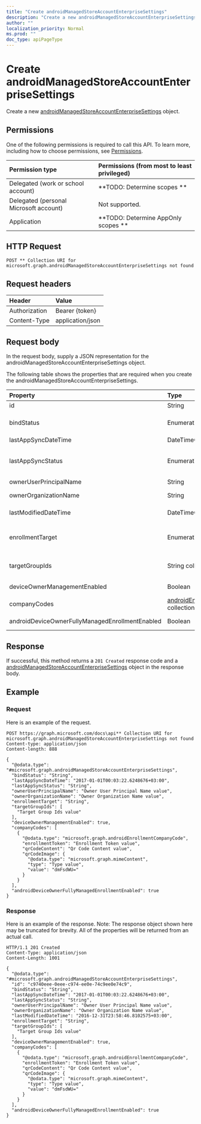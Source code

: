 ```yaml
---
title: "Create androidManagedStoreAccountEnterpriseSettings"
description: "Create a new androidManagedStoreAccountEnterpriseSettings object."
author: ""
localization_priority: Normal
ms.prod: ""
doc_type: apiPageType
---
```


# Create androidManagedStoreAccountEnterpriseSettings

Create a new [androidManagedStoreAccountEnterpriseSettings](../resources/androidmanagedstoreaccountenterprisesettings.md) object.

## Permissions
One of the following permissions is required to call this API. To learn more, including how to choose permissions, see [Permissions](/concepts/permissions-reference.md).

|Permission type|Permissions (from most to least privileged)|
|:---|:---|
|Delegated (work or school account)|**TODO: Determine scopes **|
|Delegated (personal Microsoft account)|Not supported.|
|Application|**TODO: Determine AppOnly scopes **|

## HTTP Request
<!-- {
  "blockType": "ignored"
}
-->
``` http
POST ** Collection URI for microsoft.graph.androidManagedStoreAccountEnterpriseSettings not found
```

## Request headers
|Header|Value|
|:---|:---|
|Authorization|Bearer {token}|
|Content-Type|application/json|

## Request body
In the request body, supply a JSON representation for the androidManagedStoreAccountEnterpriseSettings object.

The following table shows the properties that are required when you create the androidManagedStoreAccountEnterpriseSettings.

|Property|Type|Description|
|:---|:---|:---|
|id|String| Inherited from [entity](../resources/entity.md)|
|bindStatus|Enumeration|Bind status of the tenant with the Google EMM API. Possible values are: `notBound`, `bound`, `boundAndValidated`, `unbinding`.|
|lastAppSyncDateTime|DateTimeOffset|Last completion time for app sync|
|lastAppSyncStatus|Enumeration|Last application sync result. Possible values are: `success`, `credentialsNotValid`, `androidForWorkApiError`, `managementServiceError`, `unknownError`, `none`.|
|ownerUserPrincipalName|String|Owner UPN that created the enterprise|
|ownerOrganizationName|String|Organization name used when onboarding Android Enterprise|
|lastModifiedDateTime|DateTimeOffset|Last modification time for Android enterprise settings|
|enrollmentTarget|Enumeration|Indicates which users can enroll devices in Android Enterprise device management. Possible values are: `none`, `all`, `targeted`, `targetedAsEnrollmentRestrictions`.|
|targetGroupIds|String collection|Specifies which AAD groups can enroll devices in Android for Work device management if enrollmentTarget is set to 'Targeted'|
|deviceOwnerManagementEnabled|Boolean|Indicates if this account is flighting for Android Device Owner Management with CloudDPC.|
|companyCodes|[androidEnrollmentCompanyCode](../resources/androidEnrollmentCompanyCode.md) collection|Company codes for AndroidManagedStoreAccountEnterpriseSettings|
|androidDeviceOwnerFullyManagedEnrollmentEnabled|Boolean|Company codes for AndroidManagedStoreAccountEnterpriseSettings|



## Response
If successful, this method returns a `201 Created` response code and a [androidManagedStoreAccountEnterpriseSettings](../resources/androidmanagedstoreaccountenterprisesettings.md) object in the response body.

## Example

### Request
Here is an example of the request.
<!-- {
  "blockType": "request",
  "name": "create_androidmanagedstoreaccountenterprisesettings_from_"
}
-->
``` http
POST https://graph.microsoft.com/docs\api** Collection URI for microsoft.graph.androidManagedStoreAccountEnterpriseSettings not found
Content-type: application/json
Content-length: 888

{
  "@odata.type": "#microsoft.graph.androidManagedStoreAccountEnterpriseSettings",
  "bindStatus": "String",
  "lastAppSyncDateTime": "2017-01-01T00:03:22.6248676+03:00",
  "lastAppSyncStatus": "String",
  "ownerUserPrincipalName": "Owner User Principal Name value",
  "ownerOrganizationName": "Owner Organization Name value",
  "enrollmentTarget": "String",
  "targetGroupIds": [
    "Target Group Ids value"
  ],
  "deviceOwnerManagementEnabled": true,
  "companyCodes": [
    {
      "@odata.type": "microsoft.graph.androidEnrollmentCompanyCode",
      "enrollmentToken": "Enrollment Token value",
      "qrCodeContent": "Qr Code Content value",
      "qrCodeImage": {
        "@odata.type": "microsoft.graph.mimeContent",
        "type": "Type value",
        "value": "dmFsdWU="
      }
    }
  ],
  "androidDeviceOwnerFullyManagedEnrollmentEnabled": true
}
```

### Response
Here is an example of the response. Note: The response object shown here may be truncated for brevity. All of the properties will be returned from an actual call.
<!-- {
  "blockType": "response",
  "truncated": true,
  "@odata.type": "microsoft.graph.androidmanagedstoreaccountenterprisesettings"
}
-->
``` http
HTTP/1.1 201 Created
Content-Type: application/json
Content-Length: 1001

{
  "@odata.type": "#microsoft.graph.androidManagedStoreAccountEnterpriseSettings",
  "id": "c9740eee-0eee-c974-ee0e-74c9ee0e74c9",
  "bindStatus": "String",
  "lastAppSyncDateTime": "2017-01-01T00:03:22.6248676+03:00",
  "lastAppSyncStatus": "String",
  "ownerUserPrincipalName": "Owner User Principal Name value",
  "ownerOrganizationName": "Owner Organization Name value",
  "lastModifiedDateTime": "2016-12-31T23:58:46.8102575+03:00",
  "enrollmentTarget": "String",
  "targetGroupIds": [
    "Target Group Ids value"
  ],
  "deviceOwnerManagementEnabled": true,
  "companyCodes": [
    {
      "@odata.type": "microsoft.graph.androidEnrollmentCompanyCode",
      "enrollmentToken": "Enrollment Token value",
      "qrCodeContent": "Qr Code Content value",
      "qrCodeImage": {
        "@odata.type": "microsoft.graph.mimeContent",
        "type": "Type value",
        "value": "dmFsdWU="
      }
    }
  ],
  "androidDeviceOwnerFullyManagedEnrollmentEnabled": true
}
```

